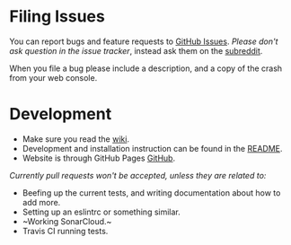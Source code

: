 # Filing Issues

You can report bugs and feature requests to [GitHub Issues](https://github.com/shukerov/dataforme/issues).
*Please don't ask question in the issue tracker*, instead ask them on the [subreddit](https://reddit.com/r/dataforme).

When you file a bug please include a description, and a copy of the crash from your web console.

# Development

* Make sure you read the [wiki](https://github.com/shukerov/dataforme/wiki).
* Development and installation instruction can be found in the [README](https://github.com/shukerov/dataforme/blob/master/README.md).
* Website is through GitHub Pages [GitHub](https://github.com/shukerov/dataforme).

*Currently pull requests won't be accepted, unless they are related to:*

* Beefing up the current tests, and writing documentation about how to add more.
* Setting up an eslintrc or something similar.
* ~Working SonarCloud.~
* Travis CI running tests.
